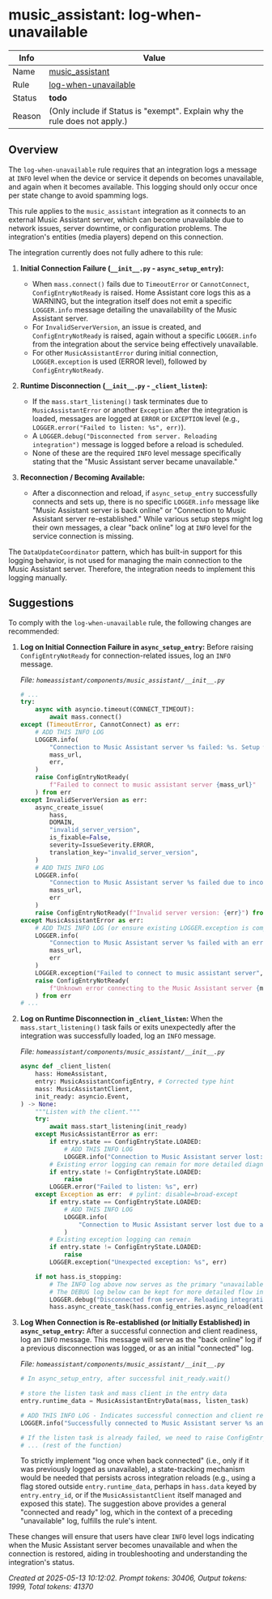 # music_assistant: log-when-unavailable

| Info   | Value                                                                    |
|--------|--------------------------------------------------------------------------|
| Name   | [music_assistant](https://www.home-assistant.io/integrations/music_assistant/) |
| Rule   | [log-when-unavailable](https://developers.home-assistant.io/docs/core/integration-quality-scale/rules/log-when-unavailable)                                                     |
| Status | **todo**                                                                 |
| Reason | (Only include if Status is "exempt". Explain why the rule does not apply.) |

## Overview

The `log-when-unavailable` rule requires that an integration logs a message at `INFO` level when the device or service it depends on becomes unavailable, and again when it becomes available. This logging should only occur once per state change to avoid spamming logs.

This rule applies to the `music_assistant` integration as it connects to an external Music Assistant server, which can become unavailable due to network issues, server downtime, or configuration problems. The integration's entities (media players) depend on this connection.

The integration currently does not fully adhere to this rule:

1.  **Initial Connection Failure (`__init__.py` - `async_setup_entry`):**
    *   When `mass.connect()` fails due to `TimeoutError` or `CannotConnect`, `ConfigEntryNotReady` is raised. Home Assistant core logs this as a WARNING, but the integration itself does not emit a specific `LOGGER.info` message detailing the unavailability of the Music Assistant server.
    *   For `InvalidServerVersion`, an issue is created, and `ConfigEntryNotReady` is raised, again without a specific `LOGGER.info` from the integration about the service being effectively unavailable.
    *   For other `MusicAssistantError` during initial connection, `LOGGER.exception` is used (ERROR level), followed by `ConfigEntryNotReady`.

2.  **Runtime Disconnection (`__init__.py` - `_client_listen`):**
    *   If the `mass.start_listening()` task terminates due to `MusicAssistantError` or another `Exception` after the integration is loaded, messages are logged at `ERROR` or `EXCEPTION` level (e.g., `LOGGER.error("Failed to listen: %s", err)`).
    *   A `LOGGER.debug("Disconnected from server. Reloading integration")` message is logged before a reload is scheduled.
    *   None of these are the required `INFO` level message specifically stating that the "Music Assistant server became unavailable."

3.  **Reconnection / Becoming Available:**
    *   After a disconnection and reload, if `async_setup_entry` successfully connects and sets up, there is no specific `LOGGER.info` message like "Music Assistant server is back online" or "Connection to Music Assistant server re-established." While various setup steps might log their own messages, a clear "back online" log at `INFO` level for the service connection is missing.

The `DataUpdateCoordinator` pattern, which has built-in support for this logging behavior, is not used for managing the main connection to the Music Assistant server. Therefore, the integration needs to implement this logging manually.

## Suggestions

To comply with the `log-when-unavailable` rule, the following changes are recommended:

1.  **Log on Initial Connection Failure in `async_setup_entry`:**
    Before raising `ConfigEntryNotReady` for connection-related issues, log an `INFO` message.

    *File: `homeassistant/components/music_assistant/__init__.py`*
    ```python
    # ...
    try:
        async with asyncio.timeout(CONNECT_TIMEOUT):
            await mass.connect()
    except (TimeoutError, CannotConnect) as err:
        # ADD THIS INFO LOG
        LOGGER.info(
            "Connection to Music Assistant server %s failed: %s. Setup will be retried.",
            mass_url,
            err,
        )
        raise ConfigEntryNotReady(
            f"Failed to connect to music assistant server {mass_url}"
        ) from err
    except InvalidServerVersion as err:
        async_create_issue(
            hass,
            DOMAIN,
            "invalid_server_version",
            is_fixable=False,
            severity=IssueSeverity.ERROR,
            translation_key="invalid_server_version",
        )
        # ADD THIS INFO LOG
        LOGGER.info(
            "Connection to Music Assistant server %s failed due to incompatible server version: %s. Setup will be retried.",
            mass_url,
            err
        )
        raise ConfigEntryNotReady(f"Invalid server version: {err}") from err
    except MusicAssistantError as err:
        # ADD THIS INFO LOG (or ensure existing LOGGER.exception is complemented by a clear INFO message if needed)
        LOGGER.info(
            "Connection to Music Assistant server %s failed with an error: %s. Setup will be retried.",
            mass_url,
            err
        )
        LOGGER.exception("Failed to connect to music assistant server", exc_info=err)
        raise ConfigEntryNotReady(
            f"Unknown error connecting to the Music Assistant server {mass_url}"
        ) from err
    # ...
    ```

2.  **Log on Runtime Disconnection in `_client_listen`:**
    When the `mass.start_listening()` task fails or exits unexpectedly after the integration was successfully loaded, log an `INFO` message.

    *File: `homeassistant/components/music_assistant/__init__.py`*
    ```python
    async def _client_listen(
        hass: HomeAssistant,
        entry: MusicAssistantConfigEntry, # Corrected type hint
        mass: MusicAssistantClient,
        init_ready: asyncio.Event,
    ) -> None:
        """Listen with the client."""
        try:
            await mass.start_listening(init_ready)
        except MusicAssistantError as err:
            if entry.state == ConfigEntryState.LOADED:
                # ADD THIS INFO LOG
                LOGGER.info("Connection to Music Assistant server lost: %s. Will attempt to reload.", err)
            # Existing error logging can remain for more detailed diagnostics
            if entry.state != ConfigEntryState.LOADED:
                raise
            LOGGER.error("Failed to listen: %s", err)
        except Exception as err:  # pylint: disable=broad-except
            if entry.state == ConfigEntryState.LOADED:
                # ADD THIS INFO LOG
                LOGGER.info(
                    "Connection to Music Assistant server lost due to an unexpected error: %s. Will attempt to reload.", err
                )
            # Existing exception logging can remain
            if entry.state != ConfigEntryState.LOADED:
                raise
            LOGGER.exception("Unexpected exception: %s", err)

        if not hass.is_stopping:
            # The INFO log above now serves as the primary "unavailable" notification.
            # The DEBUG log below can be kept for more detailed flow information or removed if redundant.
            LOGGER.debug("Disconnected from server. Reloading integration")
            hass.async_create_task(hass.config_entries.async_reload(entry.entry_id))
    ```

3.  **Log When Connection is Re-established (or Initially Established) in `async_setup_entry`:**
    After a successful connection and client readiness, log an `INFO` message. This message will serve as the "back online" log if a previous disconnection was logged, or as an initial "connected" log.

    *File: `homeassistant/components/music_assistant/__init__.py`*
    ```python
    # In async_setup_entry, after successful init_ready.wait()

    # store the listen task and mass client in the entry data
    entry.runtime_data = MusicAssistantEntryData(mass, listen_task)

    # ADD THIS INFO LOG - Indicates successful connection and client readiness
    LOGGER.info("Successfully connected to Music Assistant server %s and client is ready.", mass_url)

    # If the listen task is already failed, we need to raise ConfigEntryNotReady
    # ... (rest of the function)
    ```
    To strictly implement "log once when back connected" (i.e., only if it was previously logged as unavailable), a state-tracking mechanism would be needed that persists across integration reloads (e.g., using a flag stored outside `entry.runtime_data`, perhaps in `hass.data` keyed by `entry.entry_id`, or if the `MusicAssistantClient` itself managed and exposed this state). The suggestion above provides a general "connected and ready" log, which in the context of a preceding "unavailable" log, fulfills the rule's intent.

These changes will ensure that users have clear `INFO` level logs indicating when the Music Assistant server becomes unavailable and when the connection is restored, aiding in troubleshooting and understanding the integration's status.

_Created at 2025-05-13 10:12:02. Prompt tokens: 30406, Output tokens: 1999, Total tokens: 41370_
